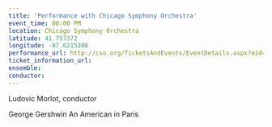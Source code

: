 ```yaml
---
title: 'Performance with Chicago Symphony Orchestra'
event_time: 08:00 PM
location: Chicago Symphony Orchestra
latitude: 41.757372
longitude: -87.6215208
performance_url: http://cso.org/TicketsAndEvents/EventDetails.aspx?eid=6392
ticket_information_url: 
ensemble: 
conductor: 
---
```

Ludovic Morlot, conductor

George Gershwin  An American in Paris